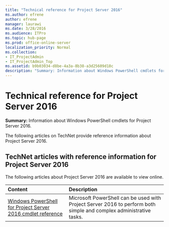 ```yaml
---
title: "Technical reference for Project Server 2016"
ms.author: efrene
author: efrene
manager: laurawi
ms.date: 3/28/2016
ms.audience: ITPro
ms.topic: hub-page
ms.prod: office-online-server
localization_priority: Normal
ms.collection:
- IT_ProjectAdmin
- IT_ProjectAdmin_Top
ms.assetid: b9b03034-d8be-4a3a-8b38-a3d25609d18c
description: "Summary: Information about Windows PowerShell cmdlets for Project Server 2016."
---
```


# Technical reference for Project Server 2016
 
 **Summary:** Information about Windows PowerShell cmdlets for Project Server 2016.
  
The following articles on TechNet provide reference information about Project Server 2016.
  
## TechNet articles with reference information for Project Server 2016

The following articles about Project Server 2016 are available to view online.
  
|**Content**|**Description**|
|:-----|:-----|
|[Windows PowerShell for Project Server 2016 cmdlet reference](windows-powershell-for-project-server-2016-cmdlet-reference.md) <br/> |Microsoft PowerShell can be used with Project Server 2016 to perform both simple and complex administrative tasks.  <br/> |
   

